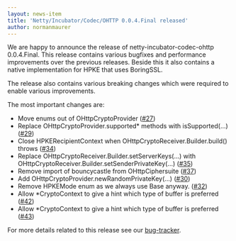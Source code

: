 ```yaml
---
layout: news-item
title: 'Netty/Incubator/Codec/OHTTP 0.0.4.Final released'
author: normanmaurer
---
```


We are happy to announce the release of netty-incubator-codec-ohttp 0.0.4.Final. This release contains various bugfixes and performance improvements over the previous releases. Beside this it also contains a native implementation for HPKE that uses BoringSSL.

The release also contains various breaking changes which were required to enable various improvements.

The most important changes are:

* Move enums out of OHttpCryptoProvider ([#27](https://github.com/netty/netty-incubator-codec-ohttp/pull/27))
* Replace OHttpCryptoProvider.supported* methods with isSupported(...) ([#29](https://github.com/netty/netty-incubator-codec-ohttp/pull/29))
* Close HPKERecipientContext when OHttpCryptoReceiver.Builder.build() throws ([#34](https://github.com/netty/netty-incubator-codec-ohttp/pull/34))
* Replace OHttpCryptoReceiver.Builder.setServerKeys(...) with OHttpCryptoReceiver.Builder.setSenderPrivateKey(...) ([#35](https://github.com/netty/netty-incubator-codec-ohttp/pull/35))
* Remove import of bouncycastle from OHttpCiphersuite ([#37](https://github.com/netty/netty-incubator-codec-ohttp/pull/37))
* Add OHttpCryptoProvider.newRandomPrivateKey(...) ([#30](https://github.com/netty/netty-incubator-codec-ohttp/pull/30))
* Remove HPKEMode enum as we always use Base anyway. ([#32](https://github.com/netty/netty-incubator-codec-ohttp/pull/32))
* Allow *CryptoContext to give a hint which type of buffer is preferred ([#42](https://github.com/netty/netty-incubator-codec-ohttp/pull/42)) 
* Allow *CryptoContext to give a hint which type of buffer is preferred ([#43](https://github.com/netty/netty-incubator-codec-ohttp/pull/43)) 

For more details related to this release see our [bug-tracker](https://github.com/netty/netty-incubator-codec-ohttp/milestone/4?closed=1). 
